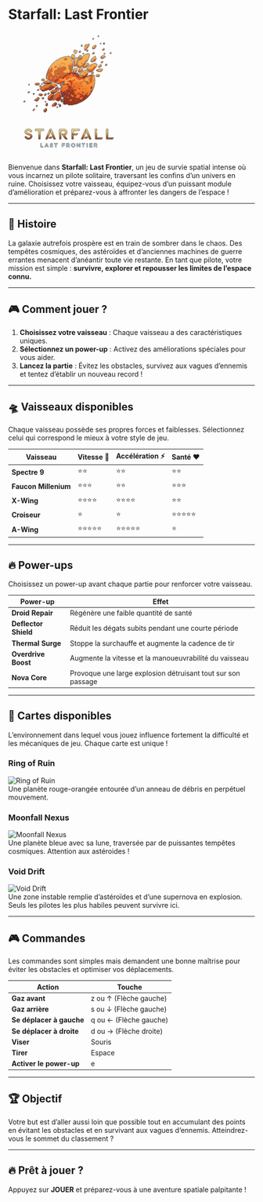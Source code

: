 # Starfall: Last Frontier
 
<img src="images/logo.png" alt="logo" width="250"/>

Bienvenue dans **Starfall: Last Frontier**, un jeu de survie spatial intense où vous incarnez un pilote solitaire, traversant les confins d’un univers en ruine. Choisissez votre vaisseau, équipez-vous d’un puissant module d’amélioration et préparez-vous à affronter les dangers de l’espace !

---

## 🚀 Histoire

La galaxie autrefois prospère est en train de sombrer dans le chaos. Des tempêtes cosmiques, des astéroïdes et d’anciennes machines de guerre errantes menacent d’anéantir toute vie restante. En tant que pilote, votre mission est simple : **survivre, explorer et repousser les limites de l’espace connu.**

---

## 🎮 Comment jouer ?

1. **Choisissez votre vaisseau** : Chaque vaisseau a des caractéristiques uniques.
2. **Sélectionnez un power-up** : Activez des améliorations spéciales pour vous aider.
3. **Lancez la partie** : Évitez les obstacles, survivez aux vagues d’ennemis et tentez d’établir un nouveau record !

---

## 🛸 Vaisseaux disponibles

Chaque vaisseau possède ses propres forces et faiblesses. Sélectionnez celui qui correspond le mieux à votre style de jeu.

| Vaisseau | Vitesse 🚀 | Accélération ⚡ | Santé ❤️ |
|----------|-----------|----------------|----------|
| **Spectre 9** | ⭐⭐ | ⭐⭐ | ⭐⭐ |
| **Faucon Millenium** | ⭐⭐⭐ | ⭐⭐ | ⭐⭐⭐ |
| **X-Wing** | ⭐⭐⭐⭐ | ⭐⭐⭐⭐ | ⭐⭐ |
| **Croiseur** | ⭐ | ⭐ | ⭐⭐⭐⭐⭐ |
| **A-Wing** | ⭐⭐⭐⭐⭐ | ⭐⭐⭐⭐⭐ | ⭐ |

---

## 🔥 Power-ups

Choisissez un power-up avant chaque partie pour renforcer votre vaisseau.

| Power-up | Effet |
|----------|-------|
| **Droid Repair** | Régénère une faible quantité de santé |
| **Deflector Shield** | Réduit les dégats subits pendant une courte période |
| **Thermal Surge** | Stoppe la surchauffe et augmente la cadence de tir |
| **Overdrive Boost** | Augmente la vitesse et la manoueuvrabilité du vaisseau |
| **Nova Core** | Provoque une large explosion détruisant tout sur son passage |

---

## 🌌 Cartes disponibles

L’environnement dans lequel vous jouez influence fortement la difficulté et les mécaniques de jeu. Chaque carte est unique !

### **Ring of Ruin**  
![Ring of Ruin](./images/ring_of_ruin.png)  
Une planète rouge-orangée entourée d’un anneau de débris en perpétuel mouvement.

### **Moonfall Nexus**  
![Moonfall Nexus](./images/moonfall_nexus.png)  
Une planète bleue avec sa lune, traversée par de puissantes tempêtes cosmiques. Attention aux astéroides !

### **Void Drift**  
![Void Drift](./images/void_drift.png)  
Une zone instable remplie d’astéroïdes et d’une supernova en explosion. Seuls les pilotes les plus habiles peuvent survivre ici.

---

## 🎮 Commandes

Les commandes sont simples mais demandent une bonne maîtrise pour éviter les obstacles et optimiser vos déplacements.

| Action | Touche |
|--------|--------|
| **Gaz avant** | z ou ↑ (Flèche gauche) |
| **Gaz arrière** | s ou ↓ (Flèche gauche) |
| **Se déplacer à gauche** | q ou ← (Flèche gauche) |
| **Se déplacer à droite** | d ou → (Flèche droite) |
| **Viser** | Souris |
| **Tirer** | Espace |
| **Activer le power-up** | e |

---

## 🏆 Objectif

Votre but est d’aller aussi loin que possible tout en accumulant des points en évitant les obstacles et en survivant aux vagues d’ennemis. Atteindrez-vous le sommet du classement ?

---

## 🔥 Prêt à jouer ?

Appuyez sur **JOUER** et préparez-vous à une aventure spatiale palpitante !

